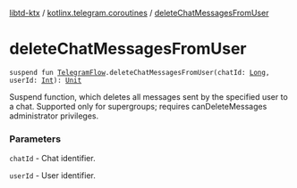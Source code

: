 [libtd-ktx](../index.md) / [kotlinx.telegram.coroutines](index.md) / [deleteChatMessagesFromUser](./delete-chat-messages-from-user.md)

# deleteChatMessagesFromUser

`suspend fun `[`TelegramFlow`](../kotlinx.telegram.core/-telegram-flow/index.md)`.deleteChatMessagesFromUser(chatId: `[`Long`](https://kotlinlang.org/api/latest/jvm/stdlib/kotlin/-long/index.html)`, userId: `[`Int`](https://kotlinlang.org/api/latest/jvm/stdlib/kotlin/-int/index.html)`): `[`Unit`](https://kotlinlang.org/api/latest/jvm/stdlib/kotlin/-unit/index.html)

Suspend function, which deletes all messages sent by the specified user to a chat. Supported only
for supergroups; requires canDeleteMessages administrator privileges.

### Parameters

`chatId` - Chat identifier.

`userId` - User identifier.